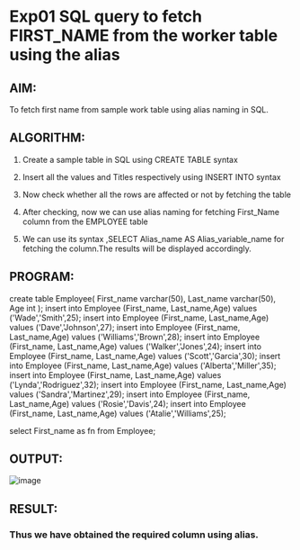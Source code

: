 # Exp01 SQL query to fetch FIRST_NAME from the worker table using the alias

## AIM:

To fetch first name from sample work table using alias naming in SQL.
## ALGORITHM:
1. Create a sample table in SQL using CREATE TABLE syntax

2. Insert all the values and Titles respectively using INSERT INTO syntax

3. Now check whether all the rows are affected or not by fetching the table

4. After checking, now we can use alias naming for fetching First_Name column from the EMPLOYEE table

5. We can use its syntax ,SELECT Alias_name AS Alias_variable_name for fetching the column.The results will be displayed accordingly.
## PROGRAM:

create table Employee(
  First_name varchar(50),
  Last_name varchar(50),
  Age int
);
insert into Employee (First_name, Last_name,Age)
values ('Wade','Smith',25);
insert into Employee (First_name, Last_name,Age)
values ('Dave','Johnson',27);
insert into Employee (First_name, Last_name,Age)
values ('Williams','Brown',28);
insert into Employee (First_name, Last_name,Age)
values ('Walker','Jones',24);
insert into Employee (First_name, Last_name,Age)
values ('Scott','Garcia',30);
insert into Employee (First_name, Last_name,Age)
values ('Alberta','Miller',35);
insert into Employee (First_name, Last_name,Age)
values ('Lynda','Rodriguez',32);
insert into Employee (First_name, Last_name,Age)
values ('Sandra','Martinez',29);
insert into Employee (First_name, Last_name,Age)
values ('Rosie','Davis',24);
insert into Employee (First_name, Last_name,Age)
values ('Atalie','Williams',25);

select First_name as fn from Employee;


## OUTPUT:
![image](https://github.com/gpavithra673/Exp-1-SQL-query-to-fetch-FIRST_NAME-from-the-worker-table-using-the-alias/assets/93427264/301496f0-271f-409c-8230-4ca120b34abe)

## RESULT:
### Thus we have obtained the required column using alias.
